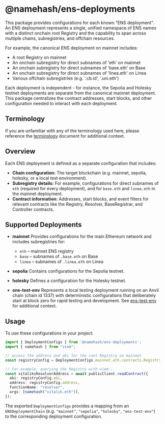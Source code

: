 # @namehash/ens-deployments

This package provides configurations for each known "ENS deployment". An ENS deployment represents a single, unified namespace of ENS names with a distinct onchain root Registry and the capability to span across multiple chains, subregistries, and offchain resources.

For example, the canonical ENS deployment on mainnet includes:
- A root Registry on mainnet
- An onchain subregistry for direct subnames of 'eth' on mainnet
- An onchain subregistry for direct subnames of 'base.eth' on Base
- An onchain subregistry for direct subnames of 'linea.eth' on Linea
- Various offchain subregistries (e.g. '.cb.id', '.uni.eth')

Each deployment is independent - for instance, the Sepolia and Holesky testnet deployments are separate from the canonical mainnet deployment. This package centralizes the contract addresses, start blocks, and other configuration needed to interact with each deployment.

## Terminology

If you are unfamiliar with any of the terminology used here, please reference the [terminology](https://www.ensnode.io/reference/terminology) document for additional context.

## Overview

Each ENS deployment is defined as a separate configuration that includes:
- **Chain configuration:** The target blockchain (e.g. mainnet, sepolia, holesky, or a local test environment).
- **Subregistry details:** For example, configurations for direct subnames of `eth` (required for every deployment), and for `base.eth` and `linea.eth` in the mainnet deployment.
- **Contract information:** Addresses, start blocks, and event filters for relevant contracts like the Registry, Resolver, BaseRegistrar, and Controller contracts.

## Supported Deployments

- **mainnet**
  Provides configurations for the main Ethereum network and includes subregistries for:
  - `eth` – mainnet ENS registry
  - `base` – subnames of `.base.eth` on Base
  - `linea` – subnames of `.linea.eth` on Linea

- **sepolia**
  Contains configurations for the Sepolia testnet.

- **holesky**
  Defines a configuration for the Holesky testnet.

- **ens-test-env**
  Represents a local testing deployment running on an Anvil chain (chain id 1337) with deterministic configurations that deliberately start at block zero for rapid testing and development. See [ens-test-env](https://github.com/ensdomains/ens-test-env) for additional context.

## Usage

To use these configurations in your project:

```ts
import { DeploymentConfigs } from '@namehash/ens-deployments';
import { namehash } from "viem";

// access the address and abi for the root Registry on mainnet
const registryConfig = DeploymentConfigs.mainnet.eth.contracts.Registry;

// for example, querying the Registry with viem...
const vitaliksResolverAddress = await publicClient.readContract({
  abi: registryConfig.abi,
  address: registryConfig.address,
  functionName: "resolver",
  args: [namehash("vitalik.eth")],
});
```

The exported `DeploymentConfigs` provides a mapping from an `ENSDeploymentChain` (e.g. `"mainnet"`, `"sepolia"`, `"holesky"`, `"ens-test-env"`) to the corresponding deployment configuration.
